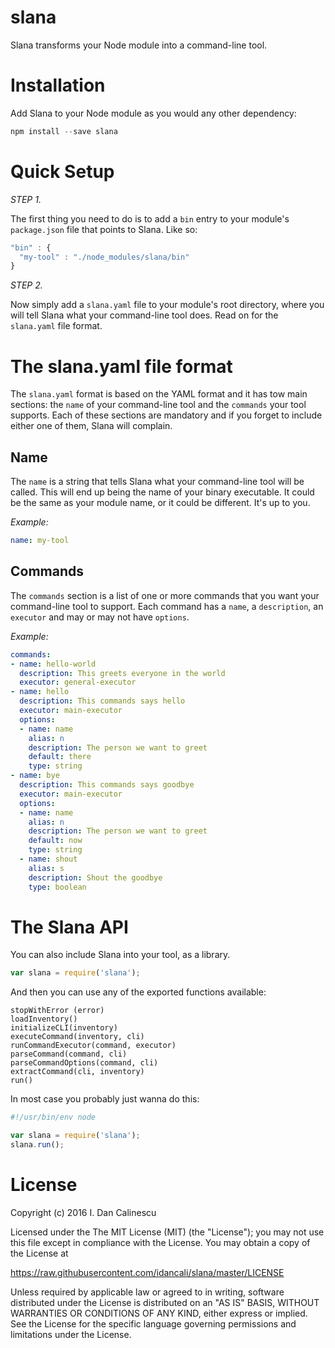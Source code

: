 # slana

Slana transforms your Node module into a command-line tool.

# Installation

Add Slana to your Node module as you would any other dependency:

```javascript
npm install --save slana
```

# Quick Setup

*STEP 1.*

The first thing you need to do is to add a ```bin``` entry to your module's ```package.json``` file that points to Slana. Like so:

```javascript
"bin" : {
  "my-tool" : "./node_modules/slana/bin"
}
```

*STEP 2.*

Now simply add a ```slana.yaml``` file to your module's root directory, where you will tell Slana what your command-line tool does. Read on for the ```slana.yaml``` file format.

# The slana.yaml file format

The ```slana.yaml``` format is based on the YAML format and it has tow main sections: the ```name``` of your command-line tool and the ```commands``` your tool supports. Each of these sections are mandatory and if you forget to include either one of them, Slana will complain.

## Name

The ```name``` is a string that tells Slana what your command-line tool will be called. This will end up being the name of your binary executable. It could be the same as your module name, or it could be different. It's up to you.

*Example:*

```yaml
name: my-tool
```

## Commands

The ```commands``` section is a list of one or more commands that you want your command-line tool to support. Each command has a ```name```, a ```description```, an ```executor``` and may or may not have ```options```.

*Example:*

```yaml
commands:
- name: hello-world
  description: This greets everyone in the world
  executor: general-executor
- name: hello
  description: This commands says hello
  executor: main-executor
  options:
  - name: name
    alias: n
    description: The person we want to greet
    default: there
    type: string
- name: bye
  description: This commands says goodbye
  executor: main-executor
  options:
  - name: name
    alias: n
    description: The person we want to greet
    default: now
    type: string
  - name: shout
    alias: s
    description: Shout the goodbye
    type: boolean
```

# The Slana API

You can also include Slana into your tool, as a library.

```javascript
var slana = require('slana');
```

And then you can use any of the exported functions available:

```
stopWithError (error)
loadInventory()
initializeCLI(inventory)
executeCommand(inventory, cli)
runCommandExecutor(command, executor)
parseCommand(command, cli)
parseCommandOptions(command, cli)
extractCommand(cli, inventory)
run()
```

In most case you probably just wanna do this:

```javascript
#!/usr/bin/env node

var slana = require('slana');
slana.run();
```

# License

Copyright (c) 2016 I. Dan Calinescu

 Licensed under the The MIT License (MIT) (the "License");
 you may not use this file except in compliance with the License.
 You may obtain a copy of the License at

 https://raw.githubusercontent.com/idancali/slana/master/LICENSE

 Unless required by applicable law or agreed to in writing, software
 distributed under the License is distributed on an "AS IS" BASIS,
 WITHOUT WARRANTIES OR CONDITIONS OF ANY KIND, either express or implied.
 See the License for the specific language governing permissions and
 limitations under the License.
